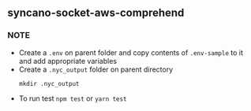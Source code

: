 ## syncano-socket-aws-comprehend

### NOTE
* Create a `.env` on parent folder and copy contents of `.env-sample` to it and add appropriate variables 
* Create a `.nyc_output` folder on parent directory
    ```
    mkdir .nyc_output
    ```
* To run test
    `npm test` or `yarn test`